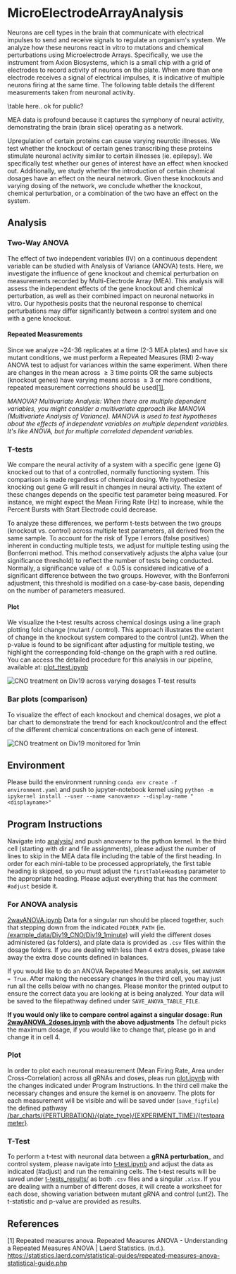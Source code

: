 # MicroElectrodeArrayAnalysis
Neurons are cell types in the brain that communicate with electrical impulses to send and receive signals to regulate an organism's system. We analyze how these neurons react in vitro to mutations and chemical perturbations using Microelectrode Arrays. Specifically, we use the instrument from Axion Biosystems, which is a small chip with a grid of electrodes to record activity of neurons on the plate. When more than one electrode receives a signal of electrical impulses, it is indicative of multiple neurons firing at the same time. The following table details the different measurements taken from neuronal activity. 

\table here.. ok for public?

MEA data is profound because it captures the symphony of neural activity, demonstrating the brain (brain slice) operating as a network.

Upregulation of certain proteins can cause varying neurotic illnesses. We test whether the knockout of certain genes transcribing these proteins stimulate neuronal activity similar to certain illnesses (ie. epilepsy). We specifically test whether our genes of interest have an effect when knocked out. Additionally, we study whether the introduction of certain chemical dosages have an effect on the neural network. Given these knockouts and varying dosing of the network, we conclude whether the knockout, chemical perturbation, or a combination of the two have an effect on the system.

## Analysis
### Two-Way ANOVA
The effect of two independent variables (IV) on a continuous dependent variable can be studied with Analysis of Variance (ANOVA) tests. Here,  we investigate the influence of gene knockout and chemical perturbation on measurements recorded by Multi-Electrode Array (MEA). This analysis will assess the independent effects of the gene knockout and chemical perturbation, as well as their combined impact on neuronal networks in vitro. Our hypothesis posits that the neuronal response to chemical perturbations may differ significantly between a control system and one with a gene knockout.

#### Repeated Measurements
Since we analyze ~24-36 replicates at a time (2-3 MEA plates) and have six mutant conditions, we must perform a Repeated Measures (RM) 2-way ANOVA test to adjust for variances within the same experiment.  When there are changes in the mean across $\geq 3$ time points OR the same subjects (knockout genes) have varying means across $\geq 3$ or more conditions, repeated measurement corrections should be used[[1]](##References). 

_MANOVA? Multivariate Analysis: When there are multiple dependent variables, you might consider a multivariate approach like MANOVA (Multivariate Analysis of Variance). MANOVA is used to test hypotheses about the effects of independent variables on multiple dependent variables. It's like ANOVA, but for multiple correlated dependent variables._


### T-tests
We compare the neural activity of a system with a specific gene (gene G) knocked out to that of a controlled, normally functioning system. This comparison is made regardless of chemical dosing. We hypothesize knocking out gene G will result in changes in neural activity. The extent of these changes depends on the specific test parameter being measured. For instance, we might expect the Mean Firing Rate (Hz) to increase, while the Percent Bursts with Start Electrode could decrease.

To analyze these differences, we perform t-tests between the two groups (knockout vs. control) across multiple test parameters, all derived from the same sample. To account for the risk of Type I errors (false positives) inherent in conducting multiple tests, we adjust for multiple testing using the Bonferroni method. This method conservatively adjusts the alpha value (our significance threshold) to reflect the number of tests being conducted. Normally, a significance value of $\leq 0.05$ is considered indicative of a significant difference between the two groups. However, with the Bonferroni adjustment, this threshold is modified on a case-by-case basis, depending on the number of parameters measured.

#### Plot
We visualize the t-test results across chemical dosings using a line graph plotting fold change (mutant / control). This approach illustrates the extent of change in the knockout system compared to the control (unt2). When the p-value is found to be significant after adjusting for multiple testing, we highlight the corresponding fold-change on the graph with a red outline. You can access the detailed procedure for this analysis in our pipeline, available at:  [plot_ttest.ipynb](analysis/plot_ttest.ipynb)

![CNO treatment on Div19 across varying dosages T-test results](https://github.com/soderling-lab/MultipleElectrodeArrayAnalysis/blob/clean/t-test_results/Div19_CNO/Div19_1minute/plots/Mean%20Firing%20Rate%20(Hz).png)
### Bar plots (comparison)
To visualize the effect of each knockout and chemical dosages, we plot a bar chart to demonstrate the trend for each knockout/control and the effect of the different chemical concentrations on each gene of interest.

![CNO treatment on Div19 monitored for 1min](https://github.com/soderling-lab/MultipleElectrodeAnalysisANOVA/blob/clean/bar_charts/CNO/DIV19/1_MIN/Mean%20Firing%20Rate%20(Hz).png)

## Environment
Please build the environment running `conda env create -f environment.yaml` and push to jupyter-notebook kernel using `python -m ipykernel install --user --name <anovaenv> --display-name "<displayname>"`

## Program Instructions
Navigate into [analysis/](/analysis) and push anovaenv to the python kernel. In the third cell (starting with dir and file assignments), please adjust the number of lines to skip in the MEA data file including the table of the first heading. In order for each mini-table to be processed appropriately, the first table heading is skipped, so you must adjust the `firstTableHeading` parameter to the appropriate heading. Please adjust everything that has the comment `#adjust` beside it. 

### For ANOVA analysis
[2wayANOVA.ipynb](analysis/2wayANOVA.ipynb) 
Data for a singular run should be placed together, such that stepping down from the indicated `FOLDER_PATH` (ie. [/example_data/Div19_CNO/Div19_1minute](example_data/Div19_CNO/Div19_1minute)) will yield the different doses administered (as folders), and plate data is provided as `.csv` files within the dosage folders. If you are dealing with less than 4 extra doses, please take away the extra dose counts defined in balances. 

If you would like to do an ANOVA Repeated Measures analysis, set `ANOVARM = True`. After making the necessary changes in the third cell, you may just run all the cells below with no changes. Please monitor the printed output to ensure the correct data you are looking at is being analyzed. Your data will be saved to the filepathway defined under `SAVE_ANOVA_TABLE_FILE`.

**If you would only like to compare control against a singular dosage: Run [2wayANOVA_2doses.ipynb](analysis/2wayANOVA_2doses.ipynb) with the above adjustments** The default picks the maximum dosage, if you would like to change that, please go in and change it in cell 4. 

### Plot
In order to plot each neuronal measurement (Mean Firing Rate, Area under Cross-Correlation) across all gRNAs and doses, pleas run [plot.ipynb](analysis/plot.ipynb) with the changes indicated under Program Instructions. In the third cell make the necessary changes and ensure the kernel is on anovaenv. The plots for each measurement will be visible and will be saved under (`save_figfile`) the defined pathway [/bar_charts/{PERTURBATION}/{plate_type}/{EXPERIMENT_TIME}/{testparameter}](bar_charts). 


### T-Test 
To perform a t-test with neuronal data between a __gRNA perturbation___ and control system, please navigate into [t-test.ipynb](analysis/t-test.ipynb) and adjust the data as indicated (#adjust) and run the remaining cells. The t-test results will be saved under [t-tests_results/](t-test_results) as both `.csv` files and a singular `.xlsx`. If you are dealing with a number of different doses, it will create a worksheet for each dose, showing variation between mutant gRNA and control (unt2). The t-statistic and p-value are provided as results.

## References
[1] Repeated measures anova. Repeated Measures ANOVA - Understanding a Repeated Measures ANOVA | Laerd Statistics. (n.d.). https://statistics.laerd.com/statistical-guides/repeated-measures-anova-statistical-guide.php 
